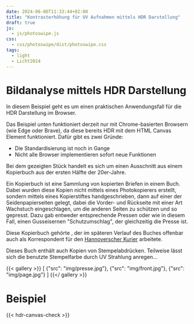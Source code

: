 ```yaml
---
date: 2024-06-06T11:33:44+02:00
title: "Kontrasterhöhung für UV Aufnahmen mittels HDR Darstellung"
draft: true
js:
  - js/photoswipe.js
css:
  - css/photoswipe/dist/photoswipe.css
tags:
  - light
  - Licht2024
---
```


# Bildanalyse mittels HDR Darstellung

In diesem Beispiel geht es um einen praktischen Anwendungsfall für die HDR Darstellung im Browser.

Das Beispiel unten funktioniert derzeit nur mit Chrome-basierten Browsern (wie Edge oder Brave), da diese bereits HDR mit dem HTML Canvas Element funktioniert. Dafür gibt es zwei Gründe:
* Die Standardisierung ist noch in Gange
* Nicht alle Browser implementieren sofort neue Funktionen

Bei dem gezeigten Stück handelt es sich um einen Ausschnitt aus einem Kopierbuch aus der ersten Hälfte der 20er-Jahre.

Ein Kopierbuch ist eine Sammlung von kopierten Briefen in einem Buch. Dabei wurden diese Kopien nicht mittels eines Photokopierers erstellt, sondern mittels eines Kopierstiftes handgeschrieben, dann auf einer der Seidenpapierseiten gelegt, dabei die Vorder- und Rückseite mit einer Art Wachstuch eingeschlagen, um die anderen Seiten zu schützen und so gepresst. Dazu gab entweder entsprechende Pressen oder wie in diesem Fall, einen Gusseisernen "Schutzumschlag", der gleichzeitig die Presse ist.

Diese Kopierbuch gehörte , der im späteren Verlauf des Buches offenbar auch als Korrespondent für den [Hannoverscher Kurier](https://de.wikipedia.org/wiki/Hannoverscher_Kurier) arbeitete.

Dieses Buch enthält auch Kopien von Stempelabdrücken. Teilweise lässt sich die benutzte Stempelfarbe durch UV Strahlung anregen...

{{< gallery >}}
[
  {"src": "img/presse.jpg"},
  {"src": "img/front.jpg"},
  {"src": "img/page.jpg"}
]
{{</ gallery >}}

# Beispiel

{{< hdr-canvas-check >}}
